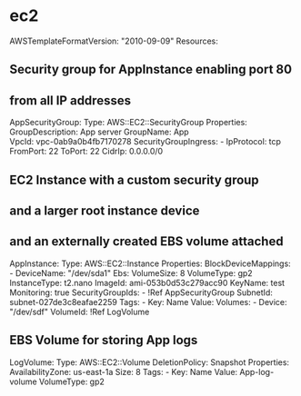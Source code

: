 # ec2
AWSTemplateFormatVersion: "2010-09-09"
Resources:
  
  ## Security group for AppInstance enabling port 80
  ## from all IP addresses
  AppSecurityGroup:
    Type: AWS::EC2::SecurityGroup
    Properties:
      GroupDescription: App server
      GroupName: App     
      VpcId: vpc-0ab9a0b4fb7170278
      SecurityGroupIngress:
        -
          IpProtocol: tcp
          FromPort: 22
          ToPort: 22
          CidrIp: 0.0.0.0/0
 
  ## EC2 Instance with a custom security group
  ## and a larger root instance device
  ## and an externally created EBS volume attached
  AppInstance:
    Type: AWS::EC2::Instance
    Properties:
      BlockDeviceMappings:
        -
          DeviceName: "/dev/sda1"
          Ebs:
            VolumeSize: 8
            VolumeType: gp2
      InstanceType: t2.nano
      ImageId: ami-053b0d53c279acc90
      KeyName: test
      Monitoring: true
      SecurityGroupIds:
        - !Ref AppSecurityGroup
      SubnetId: subnet-027de3c8eafae2259
      Tags:
        -
          Key: Name
          Value: 
      Volumes:
        -
          Device: "/dev/sdf"
          VolumeId: !Ref LogVolume
  
  ## EBS Volume for storing App logs
  LogVolume:
    Type: AWS::EC2::Volume
    DeletionPolicy: Snapshot
    Properties:
      AvailabilityZone: us-east-1a
      Size: 8
      Tags:
        -
          Key: Name
          Value: App-log-volume
      VolumeType: gp2
